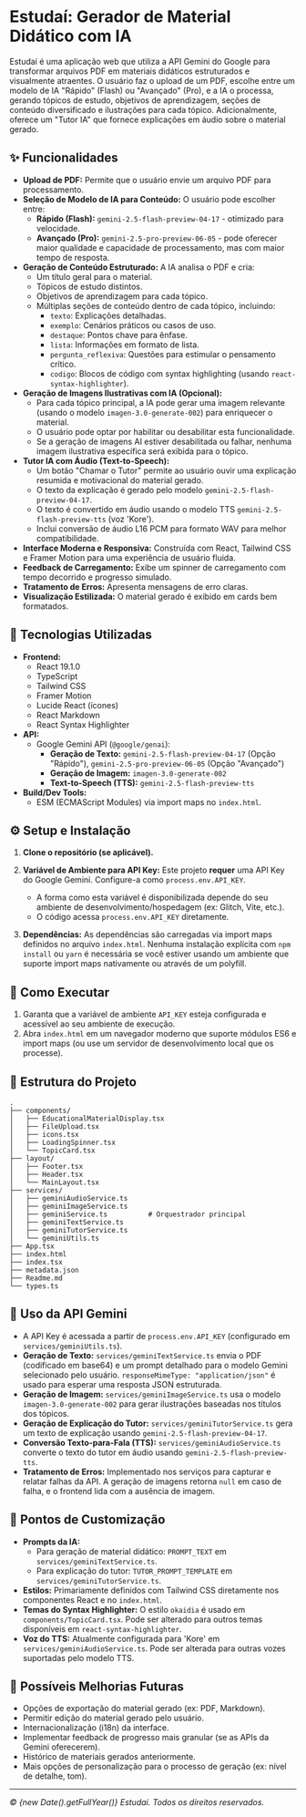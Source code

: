 # Estudaí: Gerador de Material Didático com IA

Estudaí é uma aplicação web que utiliza a API Gemini do Google para transformar arquivos PDF em materiais didáticos estruturados e visualmente atraentes. O usuário faz o upload de um PDF, escolhe entre um modelo de IA "Rápido" (Flash) ou "Avançado" (Pro), e a IA o processa, gerando tópicos de estudo, objetivos de aprendizagem, seções de conteúdo diversificado e ilustrações para cada tópico. Adicionalmente, oferece um "Tutor IA" que fornece explicações em áudio sobre o material gerado.

## ✨ Funcionalidades

*   **Upload de PDF:** Permite que o usuário envie um arquivo PDF para processamento.
*   **Seleção de Modelo de IA para Conteúdo:** O usuário pode escolher entre:
    *   **Rápido (Flash):** `gemini-2.5-flash-preview-04-17` - otimizado para velocidade.
    *   **Avançado (Pro):** `gemini-2.5-pro-preview-06-05` - pode oferecer maior qualidade e capacidade de processamento, mas com maior tempo de resposta.
*   **Geração de Conteúdo Estruturado:** A IA analisa o PDF e cria:
    *   Um título geral para o material.
    *   Tópicos de estudo distintos.
    *   Objetivos de aprendizagem para cada tópico.
    *   Múltiplas seções de conteúdo dentro de cada tópico, incluindo:
        *   `texto`: Explicações detalhadas.
        *   `exemplo`: Cenários práticos ou casos de uso.
        *   `destaque`: Pontos chave para ênfase.
        *   `lista`: Informações em formato de lista.
        *   `pergunta_reflexiva`: Questões para estimular o pensamento crítico.
        *   `codigo`: Blocos de código com syntax highlighting (usando `react-syntax-highlighter`).
*   **Geração de Imagens Ilustrativas com IA (Opcional):**
    *   Para cada tópico principal, a IA pode gerar uma imagem relevante (usando o modelo `imagen-3.0-generate-002`) para enriquecer o material.
    *   O usuário pode optar por habilitar ou desabilitar esta funcionalidade.
    *   Se a geração de imagens AI estiver desabilitada ou falhar, nenhuma imagem ilustrativa específica será exibida para o tópico.
*   **Tutor IA com Áudio (Text-to-Speech):**
    *   Um botão "Chamar o Tutor" permite ao usuário ouvir uma explicação resumida e motivacional do material gerado.
    *   O texto da explicação é gerado pelo modelo `gemini-2.5-flash-preview-04-17`.
    *   O texto é convertido em áudio usando o modelo TTS `gemini-2.5-flash-preview-tts` (voz 'Kore').
    *   Inclui conversão de áudio L16 PCM para formato WAV para melhor compatibilidade.
*   **Interface Moderna e Responsiva:** Construída com React, Tailwind CSS e Framer Motion para uma experiência de usuário fluida.
*   **Feedback de Carregamento:** Exibe um spinner de carregamento com tempo decorrido e progresso simulado.
*   **Tratamento de Erros:** Apresenta mensagens de erro claras.
*   **Visualização Estilizada:** O material gerado é exibido em cards bem formatados.

## 🚀 Tecnologias Utilizadas

*   **Frontend:**
    *   React 19.1.0
    *   TypeScript
    *   Tailwind CSS
    *   Framer Motion
    *   Lucide React (ícones)
    *   React Markdown
    *   React Syntax Highlighter
*   **API:**
    *   Google Gemini API (`@google/genai`):
        *   **Geração de Texto:** `gemini-2.5-flash-preview-04-17` (Opção "Rápido"), `gemini-2.5-pro-preview-06-05` (Opção "Avançado")
        *   **Geração de Imagem:** `imagen-3.0-generate-002`
        *   **Text-to-Speech (TTS):** `gemini-2.5-flash-preview-tts`
*   **Build/Dev Tools:**
    *   ESM (ECMAScript Modules) via import maps no `index.html`.

## ⚙️ Setup e Instalação

1.  **Clone o repositório (se aplicável).**
2.  **Variável de Ambiente para API Key:**
    Este projeto **requer** uma API Key do Google Gemini. Configure-a como `process.env.API_KEY`.
    *   A forma como esta variável é disponibilizada depende do seu ambiente de desenvolvimento/hospedagem (ex: Glitch, Vite, etc.).
    *   O código acessa `process.env.API_KEY` diretamente.

3.  **Dependências:**
    As dependências são carregadas via import maps definidos no arquivo `index.html`. Nenhuma instalação explícita com `npm install` ou `yarn` é necessária se você estiver usando um ambiente que suporte import maps nativamente ou através de um polyfill.

## 🏃 Como Executar

1.  Garanta que a variável de ambiente `API_KEY` esteja configurada e acessível ao seu ambiente de execução.
2.  Abra `index.html` em um navegador moderno que suporte módulos ES6 e import maps (ou use um servidor de desenvolvimento local que os processe).

## 📂 Estrutura do Projeto

```
.
├── components/
│   ├── EducationalMaterialDisplay.tsx
│   ├── FileUpload.tsx
│   ├── icons.tsx
│   ├── LoadingSpinner.tsx
│   └── TopicCard.tsx
├── layout/
│   ├── Footer.tsx
│   ├── Header.tsx
│   └── MainLayout.tsx
├── services/
│   ├── geminiAudioService.ts
│   ├── geminiImageService.ts
│   ├── geminiService.ts          # Orquestrador principal
│   ├── geminiTextService.ts
│   ├── geminiTutorService.ts
│   └── geminiUtils.ts
├── App.tsx
├── index.html
├── index.tsx
├── metadata.json
├── Readme.md
└── types.ts
```

## 🤖 Uso da API Gemini

*   A API Key é acessada a partir de `process.env.API_KEY` (configurado em `services/geminiUtils.ts`).
*   **Geração de Texto:** `services/geminiTextService.ts` envia o PDF (codificado em base64) e um prompt detalhado para o modelo Gemini selecionado pelo usuário. `responseMimeType: "application/json"` é usado para esperar uma resposta JSON estruturada.
*   **Geração de Imagem:** `services/geminiImageService.ts` usa o modelo `imagen-3.0-generate-002` para gerar ilustrações baseadas nos títulos dos tópicos.
*   **Geração de Explicação do Tutor:** `services/geminiTutorService.ts` gera um texto de explicação usando `gemini-2.5-flash-preview-04-17`.
*   **Conversão Texto-para-Fala (TTS):** `services/geminiAudioService.ts` converte o texto do tutor em áudio usando `gemini-2.5-flash-preview-tts`.
*   **Tratamento de Erros:** Implementado nos serviços para capturar e relatar falhas da API. A geração de imagens retorna `null` em caso de falha, e o frontend lida com a ausência de imagem.

## 🎨 Pontos de Customização

*   **Prompts da IA:**
    *   Para geração de material didático: `PROMPT_TEXT` em `services/geminiTextService.ts`.
    *   Para explicação do tutor: `TUTOR_PROMPT_TEMPLATE` em `services/geminiTutorService.ts`.
*   **Estilos:** Primariamente definidos com Tailwind CSS diretamente nos componentes React e no `index.html`.
*   **Temas do Syntax Highlighter:** O estilo `okaidia` é usado em `components/TopicCard.tsx`. Pode ser alterado para outros temas disponíveis em `react-syntax-highlighter`.
*   **Voz do TTS:** Atualmente configurada para 'Kore' em `services/geminiAudioService.ts`. Pode ser alterada para outras vozes suportadas pelo modelo TTS.

## 🔮 Possíveis Melhorias Futuras

*   Opções de exportação do material gerado (ex: PDF, Markdown).
*   Permitir edição do material gerado pelo usuário.
*   Internacionalização (i18n) da interface.
*   Implementar feedback de progresso mais granular (se as APIs da Gemini oferecerem).
*   Histórico de materiais gerados anteriormente.
*   Mais opções de personalização para o processo de geração (ex: nível de detalhe, tom).

---
*&copy; {new Date().getFullYear()} Estudaí. Todos os direitos reservados.*
```